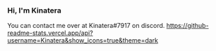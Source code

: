 ### Hi, I'm Kinatera
You can contact me over at Kinatera#7917 on discord.
https://github-readme-stats.vercel.app/api?username=Kinatera&show_icons=true&theme=dark
